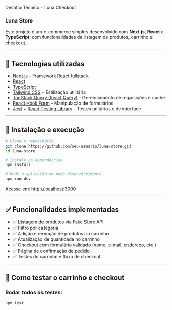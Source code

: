 Desafio Técnico - Luna Checkout

### Luna Store

Este projeto é um e-commerce simples desenvolvido com **Next.js**, **React** e **TypeScript**, com funcionalidades de listagem de produtos, carrinho e checkout.

---

## 🚀 Tecnologias utilizadas

- [Next.js](https://nextjs.org/) – Framework React fullstack
- [React](https://react.dev/)
- [TypeScript](https://www.typescriptlang.org/)
- [Tailwind CSS](https://tailwindcss.com/) – Estilização utilitária
- [TanStack Query (React Query)](https://tanstack.com/query) – Gerenciamento de requisições e cache
- [React Hook Form](https://react-hook-form.com/) – Manipulação de formulários
- [Jest](https://jestjs.io/) + [React Testing Library](https://testing-library.com/) – Testes unitários e de interface

---

## 🧰 Instalação e execução

```bash
# Clone o repositório
git clone https://github.com/seu-usuario/luna-store.git
cd luna-store

# Instale as dependências
npm install

# Rode a aplicação em modo desenvolvimento
npm run dev
```

Acesse em: [http://localhost:3000](http://localhost:3000)

---

## ✅ Funcionalidades implementadas

- ✅ Listagem de produtos via Fake Store API
- ✅ Filtro por categoria
- ✅ Adição e remoção de produtos no carrinho
- ✅ Atualização de quantidade no carrinho
- ✅ Checkout com formulário validado (nome, e-mail, endereço, etc.)
- ✅ Página de confirmação de pedido
- ✅ Testes do carrinho e fluxo de checkout

---

## 🧪 Como testar o carrinho e checkout

### Rodar todos os testes:

```bash
npm test
```
